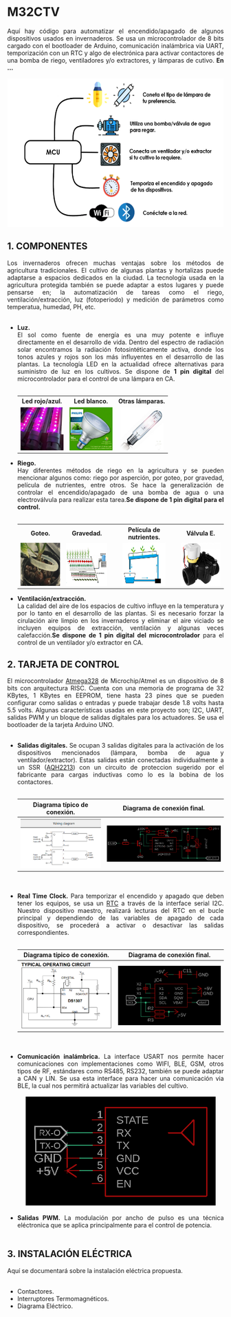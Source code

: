 # M32CTV

<div align="justify">Aquí hay código para automatizar el encendido/apagado de algunos dispositivos usados en invernaderos. Se usa un microcontrolador de 8 bits cargado con el bootloader de Arduino, comunicación inalámbrica via UART, temporización con un RTC y algo de electrónica para activar contactores de una bomba de riego, ventiladores y/o extractores, y lámparas de cutivo. <b>En ...</b></div>
<br>
<div align="center"><img src="./src/descripcion.png" alt="imagen" width="675" height="345"/><br></div>

## 1. COMPONENTES
<div align="justify">Los invernaderos ofrecen muchas ventajas sobre los métodos de agricultura tradicionales. El cultivo de algunas plantas y hortalizas puede adaptarse a espacios dedicados en la ciudad. La tecnología usada en la agricultura protegida también se puede adaptar a estos lugares y  puede pensarse en; la automatización de tareas como el riego, ventilación/extracción, luz (fotoperiodo) y medición de parámetros como temperatua, humedad, PH, etc.
</div>
<br>

<div>
<ul>
 <li align="justify"><b>Luz.</b><br>El sol como fuente de energía es una muy potente e influye directamente en el desarrollo de vida. Dentro del espectro de radiación solar encontramos la radiación fotosintéticamente activa, donde los tonos azules y rojos son los más influyentes en el desarrollo de las plantas. La tecnología LED en la actualidad ofrece alternativas para suministro de luz en los cultivos. Se dispone de <b>1 pin digital</b> del microcontrolador para el control de una lámpara en CA.</li><br>
<table align="center">
  <tr>
    <th>Led rojo/azul.</th>
    <th>Led blanco.</th>
    <th>Otras lámparas.</th>
  </tr>
  <tr>
    <td align="center"><img src="./src/hyd_l.jpg" alt="imagen" width="100" height="100"/></td>
    <td align="center"><img src="./src/phi_lw.jpg" alt="imagen" width="100" height="100"/></td>
    <td align="center"><img src="./src/phi_so.jpg" alt="imagen" width="100" height="100"/></td>
  </tr>
</table>

  <li align="justify"><b>Riego.</b><br>Hay diferentes métodos de riego en la agricultura y se pueden mencionar algunos como: riego por asperción, por goteo, por gravedad, película de nutrientes, entre otros. Se hace la generalización de controlar el encendido/apagado de una bomba de agua o una electroválvula para realizar esta tarea.<b>Se dispone de 1 pin digital para el control.</b>  
  </li> 

 <br>

 <table align="center">
  <tr>
    <th>Goteo.</th>
    <th>Gravedad.</th>
    <th>Película de nutrientes.</th>
   <th>Válvula E.</th>
  </tr>
  <tr>
    <td align="center"><img src="./src/goteo.jpg" alt="imagen" width="100" height="100"/></td>
    <td align="center"><img src="./src/grav1.jpg" alt="imagen" width="100" height="100"/></td>
    <td align="center"><img src="./src/NFT.jpg" alt="imagen" width="100" height="100"/></td>
    <td align="center"><img src="./src/valve.jpg" alt="imagen" width="100" height="100"/></td>
  </tr>
</table>
  <li align="justify"><b>Ventilación/extracción.</b><br>La calidad del aire de los espacios de cultivo influye en la temperatura y por lo tanto en el desarrollo de las plantas. Si es necesario forzar la cirulación aire limpio en los invernaderos y eliminar el aire viciado se incluyen equipos de extracción, ventilación y algunas veces calefacción.<b>Se dispone de 1 pin digital del microcontrolador</b> para el control de un ventilador y/o extractor en CA.
  </li>
</ul>
</div>

## 2. TARJETA DE CONTROL
<div align="justify">El microcontrolador <a href="https://ww1.microchip.com/downloads/en/DeviceDoc/ATmega48A-PA-88A-PA-168A-PA-328-P-DS-DS40002061B.pdf">Atmega328</a> de Microchip/Atmel es un dispositivo de 8 bits con arquitectura RISC. Cuenta con una memoria de programa de 32 KBytes, 1 KBytes en EEPROM, tiene hasta 23 pines que se pueden configurar como salidas o entradas y puede trabajar desde 1.8 volts hasta 5.5 volts. Algunas características usadas en este proyecto son; I2C, UART, salidas PWM y un bloque de salidas digitales para los actuadores. Se usa el bootloader de la tarjeta Arduino UNO.</div><br>
<ul>
<li align="justify"><b>Salidas digitales.</b>
Se ocupan 3 salidas digitales para la activación de los dispositivos mencionados (lámpara, bomba de agua y ventilador/extractor). Estas salidas están conectadas individualmente a un SSR (<a href="https://b2b-api.panasonic.eu/file_stream/pids/fileversion/2787">AQH2213</a>) con un circuito de proteccion sugerido por el fabricante para cargas inductivas como lo es la bobina de los contactores.
<br>
<br>

<div align="center"> 
<table align="center">
  <tr>
    <th>Diagrama típico de conexión.</th>
    <th>Diagrama de conexión final.</th>
  </tr>
  <tr>
    <th><a href="https://b2b-api.panasonic.eu/file_stream/pids/fileversion/2787"><img src="./src/pin_wiri.png" alt="imagen"/></a></th>
    <th><img src="./src/pin_sch.png" alt="imagen"/></th>
  </tr>
  </table>
</div>
<br>

</li>
<br>
<li align="justify"><b>Real Time Clock.</b>
Para temporizar el encendido y apagado que deben tener los equipos, se usa un <a href="https://datasheets.maximintegrated.com/en/ds/DS1307.pdf">RTC</a> a través de la interface serial I2C. Nuestro dispositivo maestro, realizará lecturas del RTC en el bucle principal y dependiendo de las variables de apagado de cada dispositivo, se procederá a activar o desactivar las salidas correspondientes.
<br>
<br>

<div align="center"> 
<table align="center">
  <tr>
    <th>Diagrama típico de conexión.</th>
    <th>Diagrama de conexión final.</th>
  </tr>
  <tr>
    <th><a href="https://datasheets.maximintegrated.com/en/ds/DS1307.pdf"><img src="./src/ds1307_wiri.png" alt="imagen"/></a></th>
    <th><img src="./src/ds1307_sch.png" alt="imagen"/></th>
  </tr>
  </table>
</div>
<br>

</li>
<br>
<li align="justify"><b>Comunicación inalámbrica.</b>
La interface USART nos permite hacer comunicaciones con implementaciones como WIFI, BLE, GSM, otros tipos de RF, estándares como RS485, RS232, también se puede adaptar a CAN y LIN. Se usa esta interface para hacer una comunicación via BLE, la cual nos permitirá actualizar las variables del cultivo.
<br>
<br>
<div align="center"><img src="./src/wirelessI.png" alt="imagen"/><br></div>
</li>
<br>
<li align="justify"><b>Salidas PWM.</b>
La modulación por ancho de pulso es una técnica eléctronica que se aplica principalmente para el control de potencia.
</li>
<br>
</ul>

## 3. INSTALACIÓN ELÉCTRICA
<div align="justify">Aquí se documentará sobre la instalación eléctrica propuesta.</div><br>

<ul>
<li>Contactores.</li>
<li>Interruptores Termomagnéticos.</li>
<li>Diagrama Eléctrico.</li>
</ul>
